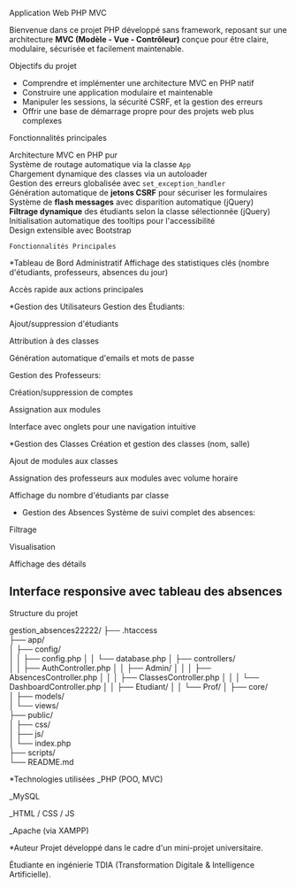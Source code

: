  Application Web PHP MVC

Bienvenue dans ce projet PHP développé sans framework, reposant sur une architecture **MVC (Modèle - Vue - Contrôleur)** conçue pour être claire, modulaire, sécurisée et facilement maintenable.

 Objectifs du projet

- Comprendre et implémenter une architecture MVC en PHP natif
- Construire une application modulaire et maintenable
- Manipuler les sessions, la sécurité CSRF, et la gestion des erreurs
- Offrir une base de démarrage propre pour des projets web plus complexes

 Fonctionnalités principales

 Architecture MVC en PHP pur  
 Système de routage automatique via la classe `App`  
 Chargement dynamique des classes via un autoloader  
 Gestion des erreurs globalisée avec `set_exception_handler`  
 Génération automatique de **jetons CSRF** pour sécuriser les formulaires  
 Système de **flash messages** avec disparition automatique (jQuery)  
 **Filtrage dynamique** des étudiants selon la classe sélectionnée (jQuery)  
 Initialisation automatique des tooltips pour l'accessibilité  
 Design extensible avec Bootstrap 


    Fonctionnalités Principales
*Tableau de Bord Administratif
Affichage des statistiques clés (nombre d'étudiants, professeurs, absences du jour)

Accès rapide aux actions principales

*Gestion des Utilisateurs
Gestion des Étudiants:

Ajout/suppression d'étudiants

Attribution à des classes

Génération automatique d'emails et mots de passe

Gestion des Professeurs:

Création/suppression de comptes

Assignation aux modules

Interface avec onglets pour une navigation intuitive

*Gestion des Classes
Création et gestion des classes (nom, salle)

Ajout de modules aux classes

Assignation des professeurs aux modules avec volume horaire

Affichage du nombre d'étudiants par classe

* Gestion des Absences
Système de suivi complet des absences:

Filtrage 

Visualisation 

Affichage des détails 

Interface responsive avec tableau des absences
---

Structure du projet


gestion_absences22222/
├── .htaccess                   
├── app/                        
│   ├── config/                
│   │   ├── config.php
│   │   └── database.php
│   ├── controllers/          
│   │   ├── AuthController.php
│   │   ├── Admin/
│   │   │   ├── AbsencesController.php
│   │   │   ├── ClassesController.php
│   │   │   └── DashboardController.php
│   │   ├── Etudiant/
│   │   └── Prof/
│   ├── core/                  
│   ├── models/                 
│   └── views/                  
├── public/                     
│   ├── css/                    
│   ├── js/                                
│   └── index.php               
├── scripts/                   
└── README.md  

*Technologies utilisées
_PHP (POO, MVC)

_MySQL

_HTML / CSS / JS

_Apache (via XAMPP)

 *Auteur
Projet développé dans le cadre d'un mini-projet universitaire.

Étudiante en ingénierie TDIA (Transformation Digitale & Intelligence Artificielle).
